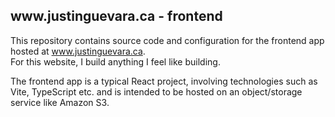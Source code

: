 ## www<span></span>.justinguevara.ca - frontend

This repository contains source code and configuration for the frontend app hosted at www.justinguevara.ca. <br>
For this website, I build anything I feel like building.

The frontend app is a typical React project, involving technologies such as Vite, TypeScript etc. and is intended to be hosted on an object/storage service like Amazon S3.
